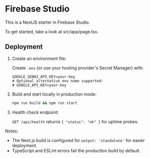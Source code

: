 # Firebase Studio

This is a NextJS starter in Firebase Studio.

To get started, take a look at src/app/page.tsx.

## Deployment

1. Create an environment file:

   Create `.env` (or use your hosting provider's Secret Manager) with:

   ```
   GOOGLE_GENAI_API_KEY=your-key
   # Optional alternative env name supported:
   # GOOGLE_API_KEY=your-key
   ```

2. Build and start locally in production mode:

   ```bash
   npm run build && npm run start
   ```

3. Health check endpoint:

   `GET /api/health` returns `{ "status": "ok" }` for uptime probes.

Notes:
- The Next.js build is configured for `output: 'standalone'` for easier deployment.
- TypeScript and ESLint errors fail the production build by default.